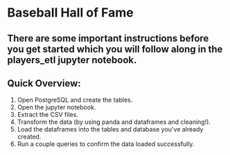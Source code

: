# Baseball Hall of Fame


## There are some important instructions before you get started which you will follow along in the players_etl jupyter notebook.

## Quick Overview:

1. Open PostgreSQL and create the tables.
2. Open the jupyter notebook.
3. Extract the CSV files.
4. Transform the data (by using panda and dataframes and cleaning!).
5. Load the dataframes into the tables and database you've already created.
6. Run a couple queries to confirm the data loaded successfully.
